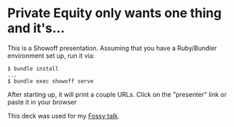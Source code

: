 # Private Equity only wants one thing and it's...

This is a Showoff presentation. Assuming that you have
a Ruby/Bundler environment set up, run it via:

```
$ bundle install
...
$ bundle exec showoff serve
```

After starting up, it will print a couple URLs.
Click on the "presenter" link or paste it in your browser

This deck was used for my [Fossy talk](https://2024.fossy.us/schedule/presentation/245/).
